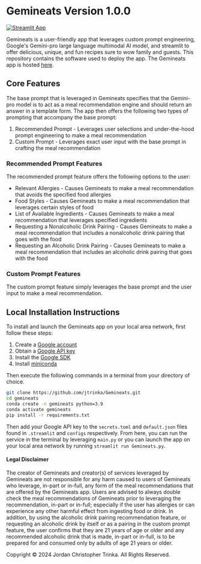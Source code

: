 # Gemineats Version 1.0.0

[![Streamlit App](https://static.streamlit.io/badges/streamlit_badge_black_white.svg)](https://gemineats.streamlit.app/)

Gemineats is a user-friendly app that leverages custom prompt engineering, Google's Gemini-pro large language multimodal AI model, and streamlit to offer delicious, unique, and fun recipes sure to wow family and guests. This repository contains the software used to deploy the app. The Gemineats app is hosted [here](https://gemineats.streamlit.app/).

## Core Features

The base prompt that is leveraged in Gemineats specifies that the Gemini-pro model is to act as a meal recommendation engine and should return an answer in a template form. The app then offers the following two types of prompting that accompany the base prompt:

1. Recommended Prompt - Leverages user selections and under-the-hood prompt engineering to make a meal recommendation
2. Custom Prompt - Leverages exact user input with the base prompt in crafting the meal recommendation

### Recommended Prompt Features

The recommended prompt feature offers the following options to the user:

* Relevant Allergies - Causes Gemineats to make a meal recommendation that avoids the specified food allergies
* Food Styles - Causes Gemineats to make a meal recommendation that leverages certain styles of food
* List of Available Ingredients - Causes Gemineats to make a meal recommendation that leverages specified ingredients
* Requesting a Nonalcoholic Drink Pairing - Causes Gemineats to make a meal recommendation that includes a nonalcoholic drink pairing that goes with the food
* Requesting an Alcoholic Drink Pairing - Causes Gemineats to make a meal recommendation that includes an alcoholic drink pairing that goes with the food

### Custom Prompt Features

The custom prompt feature simply leverages the base prompt and the user input to make a meal recommendation.

## Local Installation Instructions

To install and launch the Gemineats app on your local area network, first follow these steps:

1. Create a [Google account](https://www.google.com/)
2. Obtain a [Google API key](https://developers.google.com/maps/documentation/embed/get-api-key)
3. Install the [Google SDK](https://cloud.google.com/sdk)
4. Install [miniconda](https://docs.anaconda.com/free/miniconda/)

Then execute the following commands in a terminal from your directory of choice.

```bash
git clone https://github.com/jtrinka/Gemineats.git
cd gemineats
conda create -n gemineats python=3.9
conda activate gemineats
pip install -r requirements.txt
```

Then add your Google API key to the ```secrets.toml``` and ```default.json``` files found in ```.streamlit``` and ```configs``` respectively. From here, you can run the service in the terminal by leveraging ```main.py``` or you can launch the app on your local area network by running ```streamlit run Gemineats.py```. 


#### Legal Disclaimer
The creator of Gemineats and creator(s) of services leveraged by Gemineats are not responsible for any harm caused to users of Gemineats who leverage, in-part or in-full, any form of the meal recommendations that are offered by the Gemineats app. Users are advised to always double check the meal recommendations of Gemineats prior to leveraging the recommendation, in-part or in-full; especially if the user has allergies or can experience any other harmful effect from ingesting food or drink. In addition, by using the alcoholic drink pairing recommendation feature, or requesting an alcoholic drink by itself or as a pairing in the custom prompt feature, the user confirms that they are 21 years of age or older and any recommended alcoholic drink that is made, in-part or in-full, is to be prepared for and consumed only by adults of age 21 years or older.

Copyright © 2024 Jordan Christopher Trinka. All Rights Reserved.